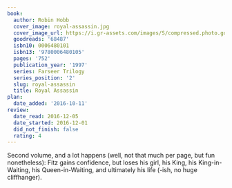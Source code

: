 ```yaml
---
book:
  author: Robin Hobb
  cover_image: royal-assassin.jpg
  cover_image_url: https://i.gr-assets.com/images/S/compressed.photo.goodreads.com/books/1387145228l/68487._SX98_.jpg
  goodreads: '68487'
  isbn10: 0006480101
  isbn13: '9780006480105'
  pages: '752'
  publication_year: '1997'
  series: Farseer Trilogy
  series_position: '2'
  slug: royal-assassin
  title: Royal Assassin
plan:
  date_added: '2016-10-11'
review:
  date_read: 2016-12-05
  date_started: 2016-12-01
  did_not_finish: false
  rating: 4
---
```


Second volume, and a lot happens (well, not that much per page, but fun nonetheless): Fitz gains confidence, but loses his girl, his King, his King-in-Waiting, his Queen-in-Waiting, and ultimately his life (-ish, no huge cliffhanger).
